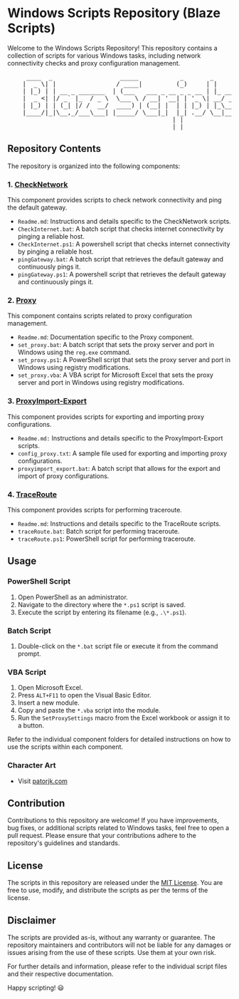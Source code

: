 # Windows Scripts Repository (Blaze Scripts)

Welcome to the Windows Scripts Repository! This repository contains a collection of scripts for various Windows tasks, including network connectivity checks and proxy configuration management.

<pre>
     ____  _                  _____           _       _        
    |  _ \| |                / ____|         (_)     | |       
    | |_) | | __ _ _______  | (___   ___ _ __ _ _ __ | |_ ___  
    |  _ <| |/ _` |_  / _ \  \___ \ / __| '__| | '_ \| __/ __| 
    | |_) | | (_| |/ /  __/  ____) | (__| |  | | |_) | |_\__ \ 
    |____/|_|\__,_/___\___| |_____/ \___|_|  |_| .__/ \__|___/ 
                                            | |             
                                            |_|                 
</pre>

## Repository Contents

The repository is organized into the following components:

### 1. [CheckNetwork](/CheckNetwork/Readme.md)

This component provides scripts to check network connectivity and ping the default gateway.

- `Readme.md`: Instructions and details specific to the CheckNetwork scripts.
- `CheckInternet.bat`: A batch script that checks internet connectivity by pinging a reliable host.
- `CheckInternet.ps1`: A powershell script that checks internet connectivity by pinging a reliable host.
- `pingGateway.bat`: A batch script that retrieves the default gateway and continuously pings it.
- `pingGateway.ps1`: A powershell script that retrieves the default gateway and continuously pings it.

### 2. [Proxy](/Proxy/Readme.md)

This component contains scripts related to proxy configuration management.

- `Readme.md`: Documentation specific to the Proxy component.
- `set_proxy.bat`: A batch script that sets the proxy server and port in Windows using the `reg.exe` command.
- `set_proxy.ps1`: A PowerShell script that sets the proxy server and port in Windows using registry modifications.
- `set_proxy.vba`: A VBA script for Microsoft Excel that sets the proxy server and port in Windows using registry modifications.

### 3. [ProxyImport-Export](/ProxyImport-Export/Readme.md)

This component provides scripts for exporting and importing proxy configurations.

- `Readme.md:` Instructions and details specific to the ProxyImport-Export scripts.
- `config_proxy.txt`: A sample file used for exporting and importing proxy configurations.
- `proxyimport_export.bat`: A batch script that allows for the export and import of proxy configurations.

### 4. [TraceRoute](/TraceRoute/Readme.md)

This component provides scripts for performing traceroute.

- `Readme.md`: Instructions and details specific to the TraceRoute scripts.
- `traceRoute.bat`: Batch script for performing traceroute.
- `traceRoute.ps1`: PowerShell script for performing traceroute.

## Usage

### PowerShell Script
1. Open PowerShell as an administrator.
2. Navigate to the directory where the `*.ps1` script is saved.
3. Execute the script by entering its filename (e.g., `.\*.ps1`).

### Batch Script
1. Double-click on the `*.bat` script file or execute it from the command prompt.

### VBA Script
1. Open Microsoft Excel.
2. Press `ALT+F11` to open the Visual Basic Editor.
3. Insert a new module.
4. Copy and paste the `*.vba` script into the module.
5. Run the `SetProxySettings` macro from the Excel workbook or assign it to a button.

Refer to the individual component folders for detailed instructions on how to use the scripts within each component.

### Character Art
- Visit [patorjk.com](https://patorjk.com/software/taag/#p=display&f=Graffiti&t=Type%20Something%20)

## Contribution

Contributions to this repository are welcome! If you have improvements, bug fixes, or additional scripts related to Windows tasks, feel free to open a pull request. Please ensure that your contributions adhere to the repository's guidelines and standards.

## License

The scripts in this repository are released under the [MIT License](LICENSE). You are free to use, modify, and distribute the scripts as per the terms of the license.

## Disclaimer

The scripts are provided as-is, without any warranty or guarantee. The repository maintainers and contributors will not be liable for any damages or issues arising from the use of these scripts. Use them at your own risk.

For further details and information, please refer to the individual script files and their respective documentation.

Happy scripting! :smiley: